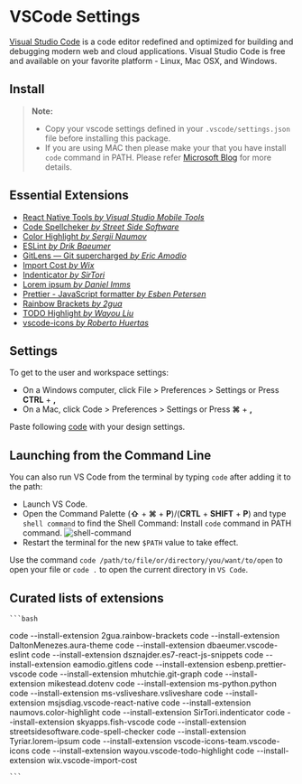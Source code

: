 # VSCode Settings

[Visual Studio Code](https://code.visualstudio.com/) is a code editor redefined and optimized for building and debugging modern web and cloud applications. Visual Studio Code is free and available on your favorite platform - Linux, Mac OSX, and Windows.

## Install

> **Note:**
>
> -   Copy your vscode settings defined in your `.vscode/settings.json` file before installing this package.
> -   If you are using MAC then please make your that you have install `code` command in PATH. Please refer [Microsoft Blog](https://code.visualstudio.com/docs/setup/mac#_launching-from-the-command-line) for more details.

## Essential Extensions

-   [React Native Tools _by Visual Studio Mobile Tools_](https://marketplace.visualstudio.com/items?itemName=vsmobile.vscode-react-native)
-   [Code Spellcheker _by Street Side Software_](https://marketplace.visualstudio.com/items?itemName=streetsidesoftware.code-spell-checker)
-   [Color Highlight _by Sergii Naumov_](https://marketplace.visualstudio.com/items?itemName=naumovs.color-highlight)
-   [ESLint _by Drik Baeumer_](https://marketplace.visualstudio.com/items?itemName=dbaeumer.vscode-eslint)
-   [GitLens — Git supercharged _by Eric Amodio_](https://marketplace.visualstudio.com/items?itemName=eamodio.gitlens)
-   [Import Cost _by Wix_](https://marketplace.visualstudio.com/items?itemName=wix.vscode-import-cost)
-   [Indenticator _by SirTori_](https://marketplace.visualstudio.com/items?itemName=SirTori.indenticator)
-   [Lorem ipsum _by Daniel Imms_](https://marketplace.visualstudio.com/items?itemName=Tyriar.lorem-ipsum)
-   [Prettier - JavaScript formatter _by Esben Petersen_](https://marketplace.visualstudio.com/items?itemName=esbenp.prettier-vscode)
-   [Rainbow Brackets _by 2gua_](https://marketplace.visualstudio.com/items?itemName=2gua.rainbow-brackets)
-   [TODO Highlight _by Wayou Liu_](https://marketplace.visualstudio.com/items?itemName=wayou.vscode-todo-highlight)
-   [vscode-icons _by Roberto Huertas_](https://marketplace.visualstudio.com/items?itemName=robertohuertasm.vscode-icons)

## Settings

To get to the user and workspace settings:

-   On a Windows computer, click File > Preferences > Settings or Press **CTRL** + **,**
-   On a Mac, click Code > Preferences > Settings or Press **⌘** + **,**

Paste following [code](.vscode/settings.json) with your design settings.

## Launching from the Command Line

You can also run VS Code from the terminal by typing `code` after adding it to the path:

-   Launch VS Code.
-   Open the Command Palette (**⇧** + **⌘** + **P**)/(**CRTL** + **SHIFT** + **P**) and type `shell command` to find the Shell Command: Install `code` command in PATH command.
    ![shell-command](https://user-images.githubusercontent.com/963765/34649812-016b6834-f3d8-11e7-9ba9-c262bebf2837.png)
-   Restart the terminal for the new `$PATH` value to take effect.

Use the command `code /path/to/file/or/directory/you/want/to/open` to open your file or `code .` to open the current directory in `VS Code`.

## Curated lists of extensions

    ```bash

code --install-extension 2gua.rainbow-brackets
code --install-extension DaltonMenezes.aura-theme
code --install-extension dbaeumer.vscode-eslint
code --install-extension dsznajder.es7-react-js-snippets
code --install-extension eamodio.gitlens
code --install-extension esbenp.prettier-vscode
code --install-extension mhutchie.git-graph
code --install-extension mikestead.dotenv
code --install-extension ms-python.python
code --install-extension ms-vsliveshare.vsliveshare
code --install-extension msjsdiag.vscode-react-native
code --install-extension naumovs.color-highlight
code --install-extension SirTori.indenticator
code --install-extension skyapps.fish-vscode
code --install-extension streetsidesoftware.code-spell-checker
code --install-extension Tyriar.lorem-ipsum
code --install-extension vscode-icons-team.vscode-icons
code --install-extension wayou.vscode-todo-highlight
code --install-extension wix.vscode-import-cost

    ```
